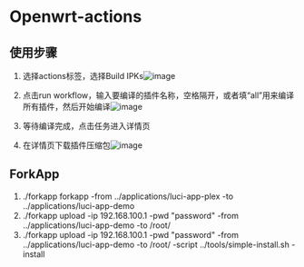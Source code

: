 # Openwrt-actions

## 使用步骤
1. 选择actions标签，选择Build IPKs![image](https://user-images.githubusercontent.com/1214708/153843131-615197e2-4ff4-4c0b-b30a-372e1c513158.png)

2. 点击run workflow，输入要编译的插件名称，空格隔开，或者填“all”用来编译所有插件，然后开始编译![image](https://user-images.githubusercontent.com/1214708/153843217-0591a7e6-4758-461e-8b2b-9bb830b87fb2.png)

3. 等待编译完成，点击任务进入详情页
4. 在详情页下载插件压缩包![image](https://user-images.githubusercontent.com/1214708/153843272-81843b45-6dc8-4945-871f-a9a467f63c33.png)

## ForkApp

1. ./forkapp forkapp -from ../applications/luci-app-plex -to ../applications/luci-app-demo
2. ./forkapp upload -ip 192.168.100.1 -pwd "password" -from ../applications/luci-app-demo -to /root/
3. ./forkapp upload -ip 192.168.100.1 -pwd "password" -from ../applications/luci-app-demo -to /root/ -script ../tools/simple-install.sh -install
